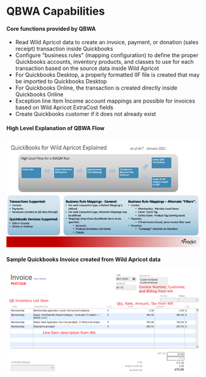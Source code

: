 # QBWA Capabilities

#### Core functions provided by QBWA

* Read Wild Apricot data to create an invoice, payment, or donation (sales receipt) transaction inside Quickbooks
* Configure "business rules" (mapping configuration) to define the proper Quickbooks accounts, inventory products, and classes to use for each transaction based on the source data inside Wild Apricot
* For Quickbooks Desktop, a properly formatted IIF file is created that may be imported to Quickbooks Desktop
* For Quickbooks Online, the transaction is created directly inside Quickbooks Online
* Exception line item Income account mappings are possible for invoices based on Wild Apricot ExtraCost fields&#x20;
* Create Quickbooks customer if it does not already exist

#### High Level Explanation of QBWA Flow

![](<../.gitbook/assets/WAQM Explained.png>)

#### Sample Quickbooks Invoice created from Wild Apricot data

![Example invoice from Quickbooks Desktop (QBD)](../.gitbook/assets/0.png)

####
